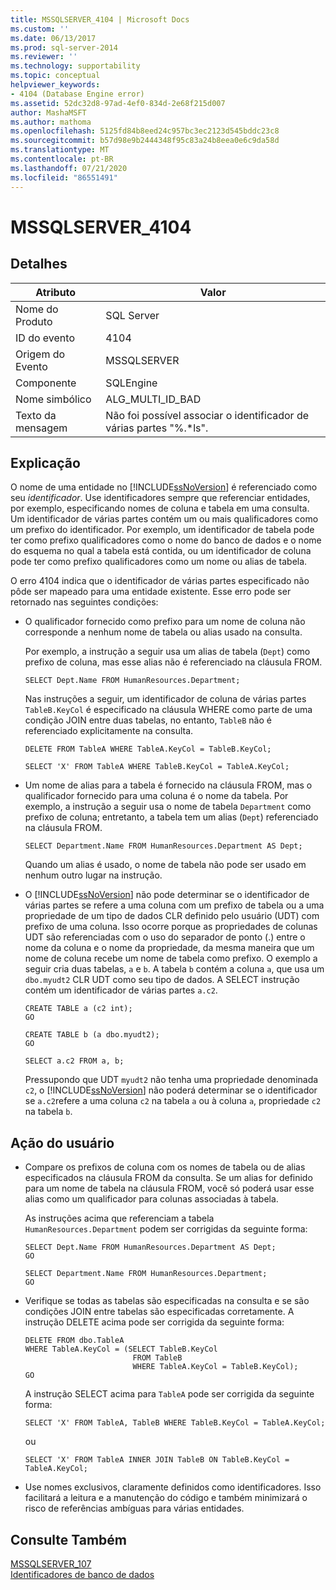 ```yaml
---
title: MSSQLSERVER_4104 | Microsoft Docs
ms.custom: ''
ms.date: 06/13/2017
ms.prod: sql-server-2014
ms.reviewer: ''
ms.technology: supportability
ms.topic: conceptual
helpviewer_keywords:
- 4104 (Database Engine error)
ms.assetid: 52dc32d8-97ad-4ef0-834d-2e68f215d007
author: MashaMSFT
ms.author: mathoma
ms.openlocfilehash: 5125fd84b8eed24c957bc3ec2123d545bddc23c8
ms.sourcegitcommit: b57d98e9b2444348f95c83a24b8eea0e6c9da58d
ms.translationtype: MT
ms.contentlocale: pt-BR
ms.lasthandoff: 07/21/2020
ms.locfileid: "86551491"
---
```

# <a name="mssqlserver_4104"></a>MSSQLSERVER_4104
    
## <a name="details"></a>Detalhes  
  
|Atributo|Valor|  
|-|-|  
|Nome do Produto|SQL Server|  
|ID do evento|4104|  
|Origem do Evento|MSSQLSERVER|  
|Componente|SQLEngine|  
|Nome simbólico|ALG_MULTI_ID_BAD|  
|Texto da mensagem|Não foi possível associar o identificador de várias partes "%.*ls".|  
  
## <a name="explanation"></a>Explicação  
 O nome de uma entidade no [!INCLUDE[ssNoVersion](../../includes/ssnoversion-md.md)] é referenciado como seu *identificador*. Use identificadores sempre que referenciar entidades, por exemplo, especificando nomes de coluna e tabela em uma consulta. Um identificador de várias partes contém um ou mais qualificadores como um prefixo do identificador. Por exemplo, um identificador de tabela pode ter como prefixo qualificadores como o nome do banco de dados e o nome do esquema no qual a tabela está contida, ou um identificador de coluna pode ter como prefixo qualificadores como um nome ou alias de tabela.  
  
 O erro 4104 indica que o identificador de várias partes especificado não pôde ser mapeado para uma entidade existente. Esse erro pode ser retornado nas seguintes condições:  
  
-   O qualificador fornecido como prefixo para um nome de coluna não corresponde a nenhum nome de tabela ou alias usado na consulta.  
  
     Por exemplo, a instrução a seguir usa um alias de tabela (`Dept`) como prefixo de coluna, mas esse alias não é referenciado na cláusula FROM.  
  
    ```  
    SELECT Dept.Name FROM HumanResources.Department;  
    ```  
  
     Nas instruções a seguir, um identificador de coluna de várias partes `TableB.KeyCol` é especificado na cláusula WHERE como parte de uma condição JOIN entre duas tabelas, no entanto, `TableB` não é referenciado explicitamente na consulta.  
  
    ```  
    DELETE FROM TableA WHERE TableA.KeyCol = TableB.KeyCol;  
    ```  
  
    ```  
    SELECT 'X' FROM TableA WHERE TableB.KeyCol = TableA.KeyCol;  
    ```  
  
-   Um nome de alias para a tabela é fornecido na cláusula FROM, mas o qualificador fornecido para uma coluna é o nome da tabela. Por exemplo, a instrução a seguir usa o nome de tabela `Department` como prefixo de coluna; entretanto, a tabela tem um alias (`Dept`) referenciado na cláusula FROM.  
  
    ```  
    SELECT Department.Name FROM HumanResources.Department AS Dept;  
    ```  
  
     Quando um alias é usado, o nome de tabela não pode ser usado em nenhum outro lugar na instrução.  
  
-   O [!INCLUDE[ssNoVersion](../../includes/ssnoversion-md.md)] não pode determinar se o identificador de várias partes se refere a uma coluna com um prefixo de tabela ou a uma propriedade de um tipo de dados CLR definido pelo usuário (UDT) com prefixo de uma coluna. Isso ocorre porque as propriedades de colunas UDT são referenciadas com o uso do separador de ponto (.) entre o nome da coluna e o nome da propriedade, da mesma maneira que um nome de coluna recebe um nome de tabela como prefixo. O exemplo a seguir cria duas tabelas, `a` e `b`. A tabela `b` contém a coluna `a`, que usa um `dbo.myudt2` CLR UDT como seu tipo de dados. A SELECT instrução contém um identificador de várias partes `a.c2`.  
  
    ```  
    CREATE TABLE a (c2 int);   
    GO  
    ```  
  
    ```  
    CREATE TABLE b (a dbo.myudt2);   
    GO  
    ```  
  
    ```  
    SELECT a.c2 FROM a, b;   
    ```  
  
     Pressupondo que UDT `myudt2` não tenha uma propriedade denominada `c2`, o [!INCLUDE[ssNoVersion](../../includes/ssnoversion-md.md)] não poderá determinar se o identificador se `a.c2`refere a uma coluna `c2` na tabela `a` ou à coluna `a`, propriedade `c2` na tabela `b`.  
  
## <a name="user-action"></a>Ação do usuário  
  
-   Compare os prefixos de coluna com os nomes de tabela ou de alias especificados na cláusula FROM da consulta. Se um alias for definido para um nome de tabela na cláusula FROM, você só poderá usar esse alias como um qualificador para colunas associadas à tabela.  
  
     As instruções acima que referenciam a tabela `HumanResources.Department` podem ser corrigidas da seguinte forma:  
  
    ```  
    SELECT Dept.Name FROM HumanResources.Department AS Dept;  
    GO  
    ```  
  
    ```  
    SELECT Department.Name FROM HumanResources.Department;  
    GO  
    ```  
  
-   Verifique se todas as tabelas são especificadas na consulta e se são condições JOIN entre tabelas são especificadas corretamente. A instrução DELETE acima pode ser corrigida da seguinte forma:  
  
    ```  
    DELETE FROM dbo.TableA  
    WHERE TableA.KeyCol = (SELECT TableB.KeyCol   
                            FROM TableB   
                            WHERE TableA.KeyCol = TableB.KeyCol);  
    GO  
    ```  
  
     A instrução SELECT acima para `TableA` pode ser corrigida da seguinte forma:  
  
    ```  
    SELECT 'X' FROM TableA, TableB WHERE TableB.KeyCol = TableA.KeyCol;  
    ```  
  
     ou  
  
    ```  
    SELECT 'X' FROM TableA INNER JOIN TableB ON TableB.KeyCol = TableA.KeyCol;  
    ```  
  
-   Use nomes exclusivos, claramente definidos como identificadores. Isso facilitará a leitura e a manutenção do código e também minimizará o risco de referências ambíguas para várias entidades.  
  
## <a name="see-also"></a>Consulte Também  
 [MSSQLSERVER_107](mssqlserver-107-database-engine-error.md)   
 [Identificadores de banco de dados](../databases/database-identifiers.md)  
  
  
